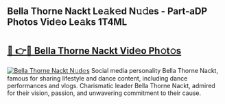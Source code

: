 ## Bella Thorne Nackt Le𝚊k𝚎d N𝚞𝚍es - Part-aDP Photos Vid𝚎o Le𝚊ks 1T4ML

# <h2><a href="http://fb9awnc.evod.top/?m=Bella+Thorne+Nackt">🔗 👉🔴 Bella Thorne Nackt Vid𝚎o Ph𝚘t𝚘s</a></h2>

[![Bella Thorne Nackt N𝚞d𝚎s](https://i.imgur.com/8V9OHl7.gif)](http://fb9awnc.evod.top/?m=Bella+Thorne+Nackt)
Social media personality Bella Thorne Nackt, famous for sharing lifestyle and dance content, including dance performances and vlogs. Charismatic leader Bella Thorne Nackt, admired for their vision, passion, and unwavering commitment to their cause. 
